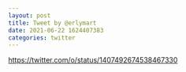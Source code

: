 ```yaml
--- 
layout: post 
title: Tweet by @erlymart 
date: 2021-06-22 1624407383 
categories: twitter 
--- 
```

https://twitter.com/o/status/1407492674538467330